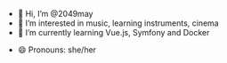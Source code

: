 - 👋 Hi, I’m @2049may
- 👀 I’m interested in music, learning instruments, cinema
- 🌱 I’m currently learning Vue.js, Symfony and Docker
<!--- 💞️ I’m looking to collaborate on ...
- 📫 How to reach me : i'm not reachable for the moment --->
- 😄 Pronouns: she/her
<!--- - ⚡ Fun fact: let me think i'll update this later --->

<!---
2049may/2049may is a ✨ special ✨ repository because its `README.md` (this file) appears on your GitHub profile.
You can click the Preview link to take a look at your changes.
--->
